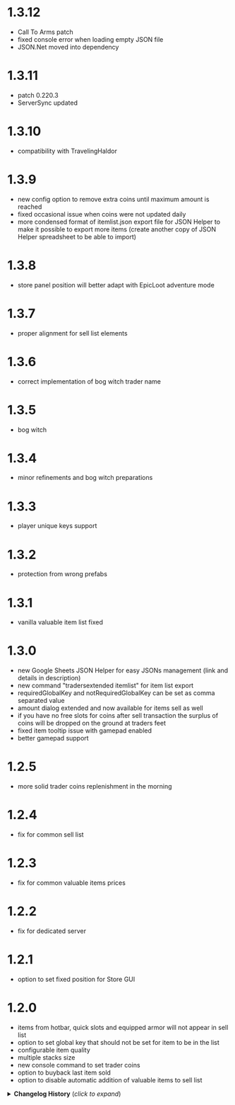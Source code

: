 # 1.3.12
* Call To Arms patch
* fixed console error when loading empty JSON file
* JSON.Net moved into dependency

# 1.3.11
* patch 0.220.3
* ServerSync updated

# 1.3.10
* compatibility with TravelingHaldor

# 1.3.9
* new config option to remove extra coins until maximum amount is reached
* fixed occasional issue when coins were not updated daily
* more condensed format of itemlist.json export file for JSON Helper to make it possible to export more items (create another copy of JSON Helper spreadsheet to be able to import)

# 1.3.8
* store panel position will better adapt with EpicLoot adventure mode

# 1.3.7
* proper alignment for sell list elements

# 1.3.6
* correct implementation of bog witch trader name

# 1.3.5
* bog witch

# 1.3.4
* minor refinements and bog witch preparations

# 1.3.3
* player unique keys support

# 1.3.2
* protection from wrong prefabs

# 1.3.1
* vanilla valuable item list fixed

# 1.3.0
* new Google Sheets JSON Helper for easy JSONs management (link and details in description)
* new command "tradersextended itemlist" for item list export
* requiredGlobalKey and notRequiredGlobalKey can be set as comma separated value
* amount dialog extended and now available for items sell as well
* if you have no free slots for coins after sell transaction the surplus of coins will be dropped on the ground at traders feet
* fixed item tooltip issue with gamepad enabled
* better gamepad support

# 1.2.5
* more solid trader coins replenishment in the morning

# 1.2.4
* fix for common sell list

# 1.2.3
* fix for common valuable items prices

# 1.2.2
* fix for dedicated server

# 1.2.1
* option to set fixed position for Store GUI

# 1.2.0
* items from hotbar, quick slots and equipped armor will not appear in sell list
* option to set global key that should not be set for item to be in the list
* configurable item quality
* multiple stacks size
* new console command to set trader coins
* option to buyback last item sold
* option to disable automatic addition of valuable items to sell list

<details>
<summary><b>Changelog History</b> (<i>click to expand</i>)</summary>

# 1.1.6
* Ashlands

# 1.1.5
* patch 0.217.46

# 1.1.4
* quality multiplier
* item name position fix
* another trader coins fix

# 1.1.3
* minor trader coins fix

# 1.1.2
* minor fixes
* support for spent and earned EpicLoot coins

# 1.1.1
* minor fixes

# 1.1.0
* trader will wait for items discovery
* trader can repair your stuff for coins
* trader can have limited replenished amount of coins
* trader can give discounts and set markups
* JSON configs could be stored both next to dll and in config folder
* full gamepad support (except filter fields)
* configurable weight and stack size of coins
* vanilla items could be disabled
* lots of refinements and improvements

# 1.0.21
* refinements for shared config files reading

# 1.0.20
* thunderstore package restructuring

# 1.0.19
* colored icons from epic loot

# 1.0.18
* patch 0.217.38

# 1.0.17
* partial gamepad support

# 1.0.16
* reduced logging messages

# 1.0.15
* proper fix for new patch

# 1.0.14
* fix for new patch

# 1.0.13
* proper fix for new bepinex

# 1.0.12
* fix for new bepinex

# 1.0.11
* another fix for lists priority

# 1.0.9
* fixed not setting sellable item values on vanilla items

# 1.0.8
* fixed not setting trade item values on vanilla items

# 1.0.7
* patch 0.217.22, text field fix

# 1.0.6
* patch 0.217.22, server sync fix

# 1.0.5
* patch 0.217.22

# 1.0.4
* tradersextendedsave command to save all items from ObjectDB

# 1.0.3
* better positioning for EpicLoot Adventure mode

# 1.0.2
* double click on stackable item to input needed amount
* item config unified

# 1.0.1
* option to load config stored internally

# 1.0.0
* Initial release

</details>